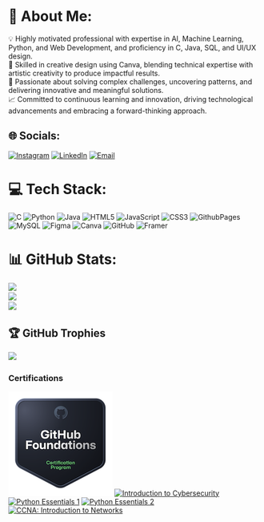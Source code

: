 # 💫 About Me:
💡 Highly motivated professional with expertise in AI, Machine Learning, Python, and Web Development, and proficiency in C, Java, SQL, and UI/UX design.<br>🎨 Skilled in creative design using Canva, blending technical expertise with artistic creativity to produce impactful results.<br>🔎 Passionate about solving complex challenges, uncovering patterns, and delivering innovative and meaningful solutions.<br>📈 Committed to continuous learning and innovation, driving technological advancements and embracing a forward-thinking approach.


## 🌐 Socials:
[![Instagram](https://img.shields.io/badge/Instagram-%23E4405F.svg?logo=Instagram&logoColor=white)](https://instagram.com/sowmya22_/) [![LinkedIn](https://img.shields.io/badge/LinkedIn-%230077B5.svg?logo=linkedin&logoColor=white)](https://www.linkedin.com/in/sowmya-sri-gorrepati/) [![Email](https://img.shields.io/badge/Email-%23D14836.svg?logo=gmail&logoColor=white)](mailto:sowmyasri0222@gmail.com)


# 💻 Tech Stack:
![C](https://img.shields.io/badge/c-%2300599C.svg?style=for-the-badge&logo=c&logoColor=white) ![Python](https://img.shields.io/badge/python-%233776AB.svg?style=for-the-badge&logo=python&logoColor=white) ![Java](https://img.shields.io/badge/java-%23ED8B00.svg?style=for-the-badge&logo=openjdk&logoColor=white) ![HTML5](https://img.shields.io/badge/html5-%23E34F26.svg?style=for-the-badge&logo=html5&logoColor=white) ![JavaScript](https://img.shields.io/badge/javascript-%23323330.svg?style=for-the-badge&logo=javascript&logoColor=%23F7DF1E) ![CSS3](https://img.shields.io/badge/css3-%231572B6.svg?style=for-the-badge&logo=css3&logoColor=white) ![GithubPages](https://img.shields.io/badge/github%20pages-121013?style=for-the-badge&logo=github&logoColor=white) ![MySQL](https://img.shields.io/badge/mysql-4479A1.svg?style=for-the-badge&logo=mysql&logoColor=white) ![Figma](https://img.shields.io/badge/figma-%23F24E1E.svg?style=for-the-badge&logo=figma&logoColor=white) ![Canva](https://img.shields.io/badge/Canva-%2300C4CC.svg?style=for-the-badge&logo=Canva&logoColor=white) ![GitHub](https://img.shields.io/badge/github-%23121011.svg?style=for-the-badge&logo=github&logoColor=white) ![Framer](https://img.shields.io/badge/Framer-black?style=for-the-badge&logo=framer&logoColor=blue) 


# 📊 GitHub Stats:
![](https://github-readme-stats.vercel.app/api?username=sowmyagorrepati&theme=default&hide_border=false&include_all_commits=true&count_private=true)<br/>
![](https://github-readme-streak-stats.herokuapp.com/?user=sowmyagorrepati&theme=default&hide_border=false)<br/>
![](https://github-readme-stats.vercel.app/api/top-langs/?username=sowmyagorrepati&theme=default&hide_border=false&include_all_commits=true&count_private=true&layout=compact)

## 🏆 GitHub Trophies
![](https://github-profile-trophy.vercel.app/?username=sowmyagorrepati&theme=radical&no-frame=false&no-bg=false&margin-w=4)


### Certifications 
[![Foundations](./github-foundations.png)](https://www.credly.com/earner/earned/badge/35d1cd31-0796-4784-b335-b377c1361f55)
[![Introduction to Cybersecurity](https://github.com/user-attachments/assets/67869f6b-3d3c-4f77-99ba-948f99687e61)](https://www.credly.com/badges/0b655d71-1825-442e-a051-695ad87d2e2a/public_url)
[![Python Essentials 1](https://github.com/user-attachments/assets/484c7772-2cab-454e-b848-c9e61ba30af7)](https://www.credly.com/badges/03ee90e8-dc28-463d-8fa3-0894d04470f3/public_url)
[![Python Essentials 2](https://github.com/user-attachments/assets/2f4b8a65-f7c2-4308-abb0-6e5ad47cb056)](https://www.credly.com/badges/69432d66-2a91-4c5e-866b-35c4fd10046f/public_url)
[![CCNA: Introduction to Networks](https://github.com/user-attachments/assets/8ea61f3b-0b73-4c91-98a5-cd6e1ce9eed1)](https://www.credly.com/badges/4f173180-8ec3-4121-9ab2-2976fe749e92/public_url)








